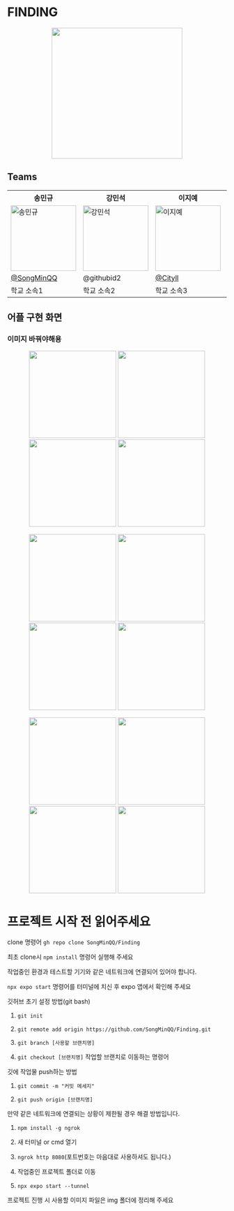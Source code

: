 # FINDING

<div align="center" display = "flex">
  <img src="https://github.com/SongMinQQ/Finding/assets/107177636/5fb73a1b-83e9-472f-b4e8-00a4dc5501ac" width="300" height="300"/>
</div>

## Teams

<table>
  <tr>
    <th>송민규</th>
    <th>강민석</th>
    <th>이지예</th>
    <th>이름4</th>
    <th>이름5</th>
  </tr>
  <tr>
    <td><img src="https://avatars.githubusercontent.com/u/107177636?s=400&v=4" width="150" height="150" alt="송민규"></td>
    <td><img src="https://avatars.githubusercontent.com/u/50363541?v=4" width="150" height="150" alt="강민석"></td>
    <td><img src="https://avatars.githubusercontent.com/u/133865673?s=400&v=4" width="150" height="150" alt="이지예"></td>
    <td><img src="https://github.com/SongMinQQ/Finding/assets/50363541/a093e8be-540e-46a1-ab6e-80897c7a655f" width="150" height="150" alt="이름4"></td>
    <td><img src="https://github.com/SongMinQQ/Finding/assets/50363541/a093e8be-540e-46a1-ab6e-80897c7a655f" width="150" height="150" alt="이름5"></td>
  </tr>
  <tr>
    <td><a href="https://github.com/SongMinQQ">@SongMinQQ</a></td>
    <td>@githubid2</td>
    <td><a href="https://github.com/Cityll">@Cityll</a></td>
    <td>@githubid4</td>
    <td>@githubid5</td>
  </tr>
  <tr>
    <td>학교 소속1</td>
    <td>학교 소속2</td>
    <td>학교 소속3</td>
    <td>학교 소속4</td>
    <td>학교 소속5</td>
  </tr>
</table>

## 어플 구현 화면
### 이미지 바꿔야해용
<p align="center">
  <img src="https://github.com/kang-min-seok/Webtoon_daBom/assets/50363541/a3a9d7eb-85cc-4370-8799-40578c8291c6" width="200"/>
  <img src="https://github.com/kang-min-seok/Webtoon_daBom/assets/50363541/7d4c1c44-efc2-4ea7-896f-986f486ba0df" width="200"/>
  <img src="https://github.com/kang-min-seok/Webtoon_daBom/assets/50363541/0b35b70d-734a-4da5-8ab9-d2785be4bcdd" width="200"/>
  <img src="https://github.com/kang-min-seok/Webtoon_daBom/assets/50363541/618ada0f-2f68-46c7-9cda-52dfe44142b0" width="200"/>
</p>
<p align="center">
  <img src="https://github.com/kang-min-seok/Webtoon_daBom/assets/50363541/a3a9d7eb-85cc-4370-8799-40578c8291c6" width="200"/>
  <img src="https://github.com/kang-min-seok/Webtoon_daBom/assets/50363541/7d4c1c44-efc2-4ea7-896f-986f486ba0df" width="200"/>
  <img src="https://github.com/kang-min-seok/Webtoon_daBom/assets/50363541/0b35b70d-734a-4da5-8ab9-d2785be4bcdd" width="200"/>
  <img src="https://github.com/kang-min-seok/Webtoon_daBom/assets/50363541/618ada0f-2f68-46c7-9cda-52dfe44142b0" width="200"/>
</p>
<p align="center">
  <img src="https://github.com/kang-min-seok/Webtoon_daBom/assets/50363541/a3a9d7eb-85cc-4370-8799-40578c8291c6" width="200"/>
  <img src="https://github.com/kang-min-seok/Webtoon_daBom/assets/50363541/7d4c1c44-efc2-4ea7-896f-986f486ba0df" width="200"/>
  <img src="https://github.com/kang-min-seok/Webtoon_daBom/assets/50363541/0b35b70d-734a-4da5-8ab9-d2785be4bcdd" width="200"/>
  <img src="https://github.com/kang-min-seok/Webtoon_daBom/assets/50363541/618ada0f-2f68-46c7-9cda-52dfe44142b0" width="200"/>
</p>




# 프로젝트 시작 전 읽어주세요

clone 명령어 ```gh repo clone SongMinQQ/Finding```

최초 clone시 ```npm install``` 명령어 실행해 주세요

작업중인 환경과 테스트할 기기와 같은 네트워크에 연결되어 있어야 합니다.

```npx expo start``` 명령어를 터미널에 치신 후 expo 앱에서 확인해 주세요

깃허브 초기 설정 방법(git bash)

1. ```git init```

2. ```git remote add origin https://github.com/SongMinQQ/Finding.git```

3. ```git branch [사용할 브랜치명]```

4. ```git checkout [브랜치명]``` 작업할 브랜치로 이동하는 명령어

깃에 작업물 push하는 방법

1. ```git commit -m "커밋 메세지"```

2. ```git push origin [브랜치명]```

만약 같은 네트워크에 연결되는 상황이 제한될 경우 해결 방법입니다.

1. ```npm install -g ngrok```

2. 새 터미널 or cmd 열기

3. ```ngrok http 8080```(포트번호는 마음대로 사용하셔도 됩니다.)

4. 작업중인 프로젝트 폴더로 이동

5. ```npx expo start --tunnel```

프로젝트 진행 시 사용할 이미지 파일은 img 폴더에 정리해 주세요
